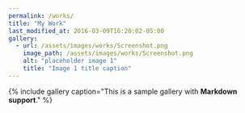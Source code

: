 ```yaml
---
permalink: /works/
title: "My Work"
last_modified_at: 2016-03-09T16:20:02-05:00
gallery:
  - url: /assets/images/works/Screenshot.png
    image_path: /assets/images/works/Screenshot.png
    alt: "placeholder image 1"
    title: "Image 1 title caption" 
---
```

{% include gallery caption="This is a sample gallery with **Markdown support**." %}